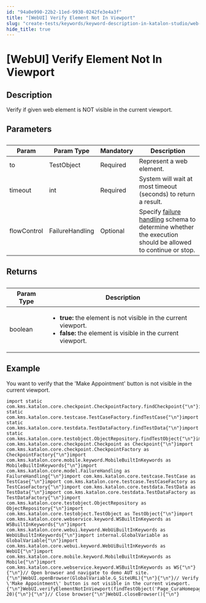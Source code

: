 ```yaml
---
id: "94a0e990-22b2-11ed-9930-0242fe3e4a3f"
title: "[WebUI] Verify Element Not In Viewport"
slug: "create-tests/keywords/keyword-description-in-katalon-studio/web-ui-keywords/webui-verify-element-not-in-viewport"
hide_title: true
---
```


# <a id="id_0" class="anchor_top_offset"/><a id="ariaid-title1" class="anchor_top_offset"/>[WebUI] Verify Element Not In Viewport


## <a id="id_0__id_1" class="anchor_top_offset"/>Description

              
<p xmlns="http://www.w3.org/1999/xhtml" className="p">Verify if given web element is NOT visible in the current   viewport.</p> 
      

## <a id="id_0__id_2" class="anchor_top_offset"/>Parameters

              
<table xmlns="http://www.w3.org/1999/xhtml" className="table anchor_top_offset" id="id_0__acbdb4f3-48e7-4738-82df-0c5190e12303"><caption /><thead className="thead"><tr className><th className="entry anchor_top_offset" id="id_0__acbdb4f3-48e7-4738-82df-0c5190e12303__entry__1">Param</th><th className="entry anchor_top_offset" id="id_0__acbdb4f3-48e7-4738-82df-0c5190e12303__entry__2">Param Type</th><th className="entry anchor_top_offset" id="id_0__acbdb4f3-48e7-4738-82df-0c5190e12303__entry__3">Mandatory</th><th className="entry anchor_top_offset" id="id_0__acbdb4f3-48e7-4738-82df-0c5190e12303__entry__4">Description</th></tr></thead><tbody className="tbody"><tr className><td className="entry" headers="id_0__acbdb4f3-48e7-4738-82df-0c5190e12303__entry__1 id_0__acbdb4f3-48e7-4738-82df-0c5190e12303__entry__2 id_0__acbdb4f3-48e7-4738-82df-0c5190e12303__entry__3 id_0__acbdb4f3-48e7-4738-82df-0c5190e12303__entry__4 ">to</td><td className="entry" headers="id_0__acbdb4f3-48e7-4738-82df-0c5190e12303__entry__1 id_0__acbdb4f3-48e7-4738-82df-0c5190e12303__entry__2 id_0__acbdb4f3-48e7-4738-82df-0c5190e12303__entry__3 id_0__acbdb4f3-48e7-4738-82df-0c5190e12303__entry__4 ">TestObject</td><td className="entry" headers="id_0__acbdb4f3-48e7-4738-82df-0c5190e12303__entry__1 id_0__acbdb4f3-48e7-4738-82df-0c5190e12303__entry__2 id_0__acbdb4f3-48e7-4738-82df-0c5190e12303__entry__3 id_0__acbdb4f3-48e7-4738-82df-0c5190e12303__entry__4 ">Required</td><td className="entry" headers="id_0__acbdb4f3-48e7-4738-82df-0c5190e12303__entry__1 id_0__acbdb4f3-48e7-4738-82df-0c5190e12303__entry__2 id_0__acbdb4f3-48e7-4738-82df-0c5190e12303__entry__3 id_0__acbdb4f3-48e7-4738-82df-0c5190e12303__entry__4 ">Represent a web element.</td></tr><tr className><td className="entry" headers="id_0__acbdb4f3-48e7-4738-82df-0c5190e12303__entry__1 id_0__acbdb4f3-48e7-4738-82df-0c5190e12303__entry__2 id_0__acbdb4f3-48e7-4738-82df-0c5190e12303__entry__3 id_0__acbdb4f3-48e7-4738-82df-0c5190e12303__entry__4 ">timeout</td><td className="entry" headers="id_0__acbdb4f3-48e7-4738-82df-0c5190e12303__entry__1 id_0__acbdb4f3-48e7-4738-82df-0c5190e12303__entry__2 id_0__acbdb4f3-48e7-4738-82df-0c5190e12303__entry__3 id_0__acbdb4f3-48e7-4738-82df-0c5190e12303__entry__4 ">int</td><td className="entry" headers="id_0__acbdb4f3-48e7-4738-82df-0c5190e12303__entry__1 id_0__acbdb4f3-48e7-4738-82df-0c5190e12303__entry__2 id_0__acbdb4f3-48e7-4738-82df-0c5190e12303__entry__3 id_0__acbdb4f3-48e7-4738-82df-0c5190e12303__entry__4 ">Required</td><td className="entry" headers="id_0__acbdb4f3-48e7-4738-82df-0c5190e12303__entry__1 id_0__acbdb4f3-48e7-4738-82df-0c5190e12303__entry__2 id_0__acbdb4f3-48e7-4738-82df-0c5190e12303__entry__3 id_0__acbdb4f3-48e7-4738-82df-0c5190e12303__entry__4 ">System will wait at most timeout (seconds) to return a         result.</td></tr><tr className><td className="entry" headers="id_0__acbdb4f3-48e7-4738-82df-0c5190e12303__entry__1 id_0__acbdb4f3-48e7-4738-82df-0c5190e12303__entry__2 id_0__acbdb4f3-48e7-4738-82df-0c5190e12303__entry__3 id_0__acbdb4f3-48e7-4738-82df-0c5190e12303__entry__4 ">flowControl</td><td className="entry" headers="id_0__acbdb4f3-48e7-4738-82df-0c5190e12303__entry__1 id_0__acbdb4f3-48e7-4738-82df-0c5190e12303__entry__2 id_0__acbdb4f3-48e7-4738-82df-0c5190e12303__entry__3 id_0__acbdb4f3-48e7-4738-82df-0c5190e12303__entry__4 ">FailureHandling</td><td className="entry" headers="id_0__acbdb4f3-48e7-4738-82df-0c5190e12303__entry__1 id_0__acbdb4f3-48e7-4738-82df-0c5190e12303__entry__2 id_0__acbdb4f3-48e7-4738-82df-0c5190e12303__entry__3 id_0__acbdb4f3-48e7-4738-82df-0c5190e12303__entry__4 ">Optional</td><td className="entry" headers="id_0__acbdb4f3-48e7-4738-82df-0c5190e12303__entry__1 id_0__acbdb4f3-48e7-4738-82df-0c5190e12303__entry__2 id_0__acbdb4f3-48e7-4738-82df-0c5190e12303__entry__3 id_0__acbdb4f3-48e7-4738-82df-0c5190e12303__entry__4 ">Specify <a className="xref" href="/docs/maintain/configure-failure-handling-settings-in-katalon-studio">failure handling</a> schema to         determine whether the execution should be allowed to continue or         stop.</td></tr></tbody></table> 
      

## <a id="id_0__id_3" class="anchor_top_offset"/>Returns

              
<table xmlns="http://www.w3.org/1999/xhtml" className="table anchor_top_offset" id="id_0__15aaf88b-82a5-4b9e-98c6-6b4016d6a148"><caption /><thead className="thead"><tr className><th className="entry anchor_top_offset" id="id_0__15aaf88b-82a5-4b9e-98c6-6b4016d6a148__entry__1">Param Type</th><th className="entry anchor_top_offset" id="id_0__15aaf88b-82a5-4b9e-98c6-6b4016d6a148__entry__2">Description</th></tr></thead><tbody className="tbody"><tr className><td className="entry" headers="id_0__15aaf88b-82a5-4b9e-98c6-6b4016d6a148__entry__1 id_0__15aaf88b-82a5-4b9e-98c6-6b4016d6a148__entry__2 ">boolean</td><td className="entry" headers="id_0__15aaf88b-82a5-4b9e-98c6-6b4016d6a148__entry__1 id_0__15aaf88b-82a5-4b9e-98c6-6b4016d6a148__entry__2 ">         <ul className="ul"><li className="li">             <strong className="ph b">true:</strong> the element is not visible in the             current viewport.</li><li className="li">             <strong className="ph b">false:</strong> the element is visible in the current             viewport.</li></ul>       </td></tr></tbody></table> 
      

## <a id="id_0__id_4" class="anchor_top_offset"/>Example

              
<p xmlns="http://www.w3.org/1999/xhtml" className="p">You want to verify that the 'Make Appointment' button   is not visible in the current viewport.</p> 
              
<pre xmlns="http://www.w3.org/1999/xhtml" className="pre codeblock"><code>import static com.kms.katalon.core.checkpoint.CheckpointFactory.findCheckpoint{"\n"}import static com.kms.katalon.core.testcase.TestCaseFactory.findTestCase{"\n"}import static com.kms.katalon.core.testdata.TestDataFactory.findTestData{"\n"}import static com.kms.katalon.core.testobject.ObjectRepository.findTestObject{"\n"}import com.kms.katalon.core.checkpoint.Checkpoint as Checkpoint{"\n"}import com.kms.katalon.core.checkpoint.CheckpointFactory as CheckpointFactory{"\n"}import com.kms.katalon.core.mobile.keyword.MobileBuiltInKeywords as MobileBuiltInKeywords{"\n"}import com.kms.katalon.core.model.FailureHandling as FailureHandling{"\n"}import com.kms.katalon.core.testcase.TestCase as TestCase{"\n"}import com.kms.katalon.core.testcase.TestCaseFactory as TestCaseFactory{"\n"}import com.kms.katalon.core.testdata.TestData as TestData{"\n"}import com.kms.katalon.core.testdata.TestDataFactory as TestDataFactory{"\n"}import com.kms.katalon.core.testobject.ObjectRepository as ObjectRepository{"\n"}import com.kms.katalon.core.testobject.TestObject as TestObject{"\n"}import com.kms.katalon.core.webservice.keyword.WSBuiltInKeywords as WSBuiltInKeywords{"\n"}import com.kms.katalon.core.webui.keyword.WebUiBuiltInKeywords as WebUiBuiltInKeywords{"\n"}import internal.GlobalVariable as GlobalVariable{"\n"}import com.kms.katalon.core.webui.keyword.WebUiBuiltInKeywords as WebUI{"\n"}import com.kms.katalon.core.mobile.keyword.MobileBuiltInKeywords as Mobile{"\n"}import com.kms.katalon.core.webservice.keyword.WSBuiltInKeywords as WS{"\n"}{"\n"}// Open browser and navigate to demo AUT site.{"\n"}WebUI.openBrowser(GlobalVariable.G_SiteURL){"\n"}{"\n"}// Verify \'Make Appointment\' button is not visible in the current viewport.{"\n"}WebUI.verifyElementNotInViewport(findTestObject('Page_CuraHomepage/btn_MakeAppointment'), 20){"\n"}{"\n"}// Close browser{"\n"}WebUI.closeBrowser(){"\n"}</code></pre> 
            
